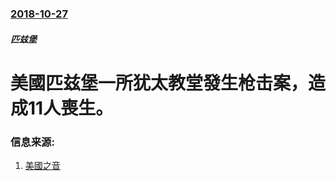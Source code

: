 ### [2018-10-27](/zh/news/2018/10/27/index.md)

##### 匹兹堡
# 美國匹兹堡一所犹太教堂發生枪击案，造成11人喪生。 




### 信息来源:

1. [美國之音](https://www.voachinese.com/a/pittsburgh-what-we-know-20181028/4632406.html)
